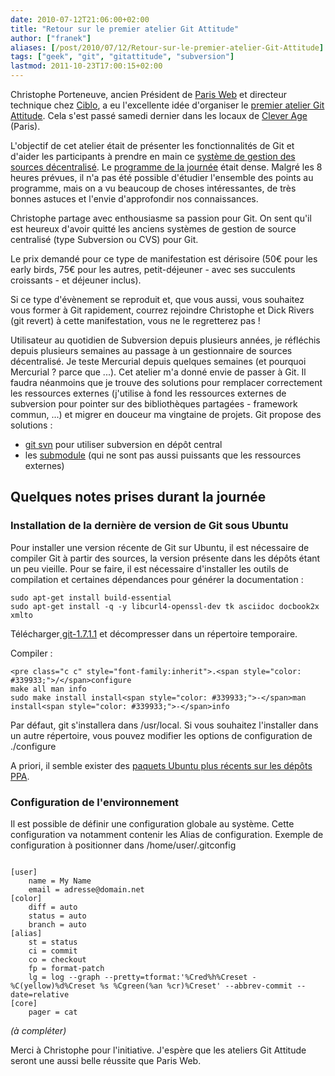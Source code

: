 ```yaml
---
date: 2010-07-12T21:06:00+02:00
title: "Retour sur le premier atelier Git Attitude"
author: ["franek"]
aliases: [/post/2010/07/12/Retour-sur-le-premier-atelier-Git-Attitude]
tags: ["geek", "git", "gitattitude", "subversion"]
lastmod: 2011-10-23T17:00:15+02:00
---
```

Christophe Porteneuve, ancien Président de [Paris Web](http://www.paris-web.fr) et directeur technique chez [Ciblo](http://www.ciblo.net), a eu l'excellente idée d'organiser le [premier atelier Git Attitude](http://blog.git-attitude.fr/post/2010/06/18/premier-atelier-git-attitude). Cela s'est passé samedi dernier dans les locaux de [Clever Age](http://www.clever-age.com/) (Paris).

L'objectif de cet atelier était de présenter les fonctionnalités de Git et d'aider les participants à prendre en main ce [système de gestion des sources décentralisé](http://fr.wikipedia.org/wiki/Logiciel_de_gestion_de_versions#Distribu.C3.A9). Le [programme de la journée](http://blog.git-attitude.fr/post/2010/06/18/premier-atelier-git-attitude) était dense. Malgré les 8 heures prévues, il n'a pas été possible d'étudier l'ensemble des points au programme, mais on a vu beaucoup de choses intéressantes, de très bonnes astuces et l'envie d'approfondir nos connaissances.

Christophe partage avec enthousiasme sa passion pour Git. On sent qu'il est heureux d'avoir quitté les anciens systèmes de gestion de source centralisé (type Subversion ou CVS) pour Git.

Le prix demandé pour ce type de manifestation est dérisoire (50€ pour les early birds, 75€ pour les autres, petit-déjeuner - avec ses succulents croissants - et déjeuner inclus).

Si ce type d'évènement se reproduit et, que vous aussi, vous souhaitez vous former à Git rapidement, courrez rejoindre Christophe et Dick Rivers (git revert) à cette manifestation, vous ne le regretterez pas !

Utilisateur au quotidien de Subversion depuis plusieurs années, je réfléchis depuis plusieurs semaines au passage à un gestionnaire de sources décentralisé. Je teste Mercurial depuis quelques semaines (et pourquoi Mercurial ? parce que ...). Cet atelier m'a donné envie de passer à Git. Il faudra néanmoins que je trouve des solutions pour remplacer correctement les ressources externes (j'utilise à fond les ressources externes de subversion pour pointer sur des bibliothèques partagées - framework commun, ...) et migrer en douceur ma vingtaine de projets. Git propose des solutions :

- [git svn](http://www.kernel.org/pub/software/scm/git/docs/git-svn.html) pour utiliser subversion en dépôt central
- les [submodule](http://www.kernel.org/pub/software/scm/git/docs/git-submodule.html) (qui ne sont pas aussi puissants que les ressources externes)

Quelques notes prises durant la journée
---------------------------------------

### Installation de la dernière de version de Git sous Ubuntu

Pour installer une version récente de Git sur Ubuntu, il est nécessaire de compiler Git à partir des sources, la version présente dans les dépôts étant un peu vieille. Pour se faire, il est nécessaire d'installer les outils de compilation et certaines dépendances pour générer la documentation :

```
sudo apt-get install build-essential
sudo apt-get install -q -y libcurl4-openssl-dev tk asciidoc docbook2x xmlto
```

Télécharger[ git-1.7.1.1](http://git-scm.com/) et décompresser dans un répertoire temporaire.

Compiler :

```
<pre class="c c" style="font-family:inherit">.<span style="color: #339933;">/</span>configure
make all man info
sudo make install install<span style="color: #339933;">-</span>man install<span style="color: #339933;">-</span>info
```

Par défaut, git s'installera dans /usr/local. Si vous souhaitez l'installer dans un autre répertoire, vous pouvez modifier les options de configuration de ./configure

A priori, il semble exister des [paquets Ubuntu plus récents sur les dépôts PPA](https://launchpad.net/~voronov84/+archive/andreyv).

### Configuration de l'environnement

Il est possible de définir une configuration globale au système. Cette configuration va notamment contenir les Alias de configuration. Exemple de configuration à positionner dans /home/user/.gitconfig

```

[user]
	name = My Name
	email = adresse@domain.net
[color]
	diff = auto
	status = auto
	branch = auto
[alias]
	st = status
	ci = commit
	co = checkout
	fp = format-patch
	lg = log --graph --pretty=tformat:'%Cred%h%Creset -%C(yellow)%d%Creset %s %Cgreen(%an %cr)%Creset' --abbrev-commit --date=relative
[core]
	pager = cat
```

*(à compléter)*

Merci à Christophe pour l'initiative. J'espère que les ateliers Git Attitude seront une aussi belle réussite que Paris Web.
